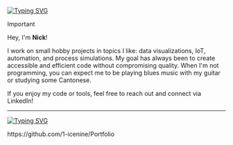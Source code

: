 [![Typing SVG](https://readme-typing-svg.demolab.com?font=IBM+Plex+Mono&weight=500&size=30&duration=6000&pause=1000&color=F7F7F7&width=435&lines=About+Me%3A)](https://git.io/typing-svg)

> [!IMPORTANT]
> Hey, I'm **Nick**!
>
> I work on small hobby projects in topics I like: data visualizations, IoT, automation, and process simulations. My goal has always been to create accessible and efficient code without compromising quality. When I'm not programming, you can expect me to be playing blues music with my guitar or studying some Cantonese.
> 
> If you enjoy my code or tools, feel free to reach out and connect via LinkedIn!

---

[![Typing SVG](https://readme-typing-svg.demolab.com?font=IBM+Plex+Mono&weight=500&size=30&duration=6000&pause=1000&color=F7F7F7&width=435&lines=My+Portfolio%3A)](https://git.io/typing-svg)

<p> https://github.com/1-icenine/Portfolio </p>

